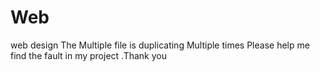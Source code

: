 # Web
web design
The Multiple file is duplicating Multiple times
Please help me find the fault in my project .Thank you 
